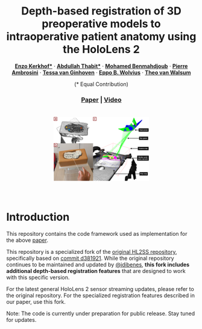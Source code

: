 <p align="center">
  <h1 align="center">Depth-based registration of 3D preoperative models to intraoperative patient anatomy using the HoloLens 2</h1>
  <p align="center">
    <a href="https://scholar.google.com/citations?hl=en&user=aGWjKpwAAAAJ"><strong>Enzo Kerkhof*</strong></a>
      ·
      <a href="https://scholar.google.com/citations?user=Y__2VicAAAAJ&hl=en&oi=ao"><strong>Abdullah Thabit*</strong></a>
      ·
      <a href="https://scholar.google.com/citations?user=f_xq1bEAAAAJ&hl=en"><strong>Mohamed Benmahdjoub</strong></a>
      ·
      <a href="https://scholar.google.com/citations?user=Ntchxt8AAAAJ&hl=en"><strong>Pierre Ambrosini</strong></a>
      ·
      <a href="https://pure.eur.nl/en/persons/tessa-van-ginhoven"><strong>Tessa van Ginhoven</strong></a>
      ·
      <a href="https://pure.eur.nl/en/persons/eppo-wolvius"><strong>Eppo B. Wolvius</strong></a>
      ·
      <a href="https://scholar.google.com/citations?user=pBz9JUEAAAAJ&hl=en"><strong>Theo van Walsum</strong></a>
  </p>
<p align="center">(* Equal Contribution)</p>

  <h3 align="center"><a href="https://doi.org/10.1007/s11548-025-03328-x">Paper</a> | <a href="https://www.youtube.com/watch?v=9MVZu2-7dJs">Video</a>
  <div align="center"></div>

<br>
<p align="center">
    <img src="./media/paper_figure.png" alt="teaser" width="50%">
</p>
<br>


# Introduction

This repository contains the code framework used as implementation for the above [paper](https://doi.org/10.1007/s11548-025-03328-x).

This repository is a specialized fork of the [original HL2SS repository](https://github.com/jdibenes/hl2ss), specifically based on [commit d381921](https://github.com/jdibenes/hl2ss/commit/d381921d859285ac45bd94dc094e840a9e224ee2). While the original repository continues to be maintained and updated by [@jdibenes](https://github.com/jdibenes), **this fork includes additional depth-based registration features** that are designed to work with this specific version.

For the latest general HoloLens 2 sensor streaming updates, please refer to the original repository. For the specialized registration features described in our paper, use this fork.

Note: The code is currently under preparation for public release. Stay tuned for updates.
